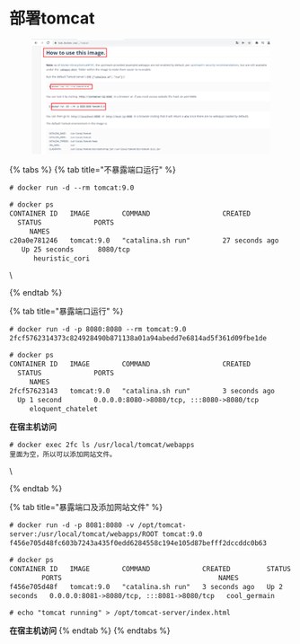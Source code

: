 # 部署tomcat

<figure><img src="../../.gitbook/assets/image (10).png" alt=""><figcaption></figcaption></figure>

{% tabs %}
{% tab title="不暴露端口运行" %}
```
# docker run -d --rm tomcat:9.0
```

```
# docker ps
CONTAINER ID   IMAGE        COMMAND                  CREATED             STATUS             PORTS                                                  NAMES
c20a0e781246   tomcat:9.0   "catalina.sh run"        27 seconds ago      Up 25 seconds      8080/tcp                                               heuristic_cori
```

\

{% endtab %}

{% tab title="暴露端口运行" %}
```
# docker run -d -p 8080:8080 --rm tomcat:9.0
2fcf5762314373c824928490b871138a01a94abedd7e6814ad5f361d09fbe1de
```

```
# docker ps
CONTAINER ID   IMAGE        COMMAND                  CREATED             STATUS             PORTS                                                  NAMES
2fcf57623143   tomcat:9.0   "catalina.sh run"        3 seconds ago       Up 1 second        0.0.0.0:8080->8080/tcp, :::8080->8080/tcp              eloquent_chatelet
```

**在宿主机访问**

```
# docker exec 2fc ls /usr/local/tomcat/webapps
里面为空，所以可以添加网站文件。
```

\

{% endtab %}

{% tab title="暴露端口及添加网站文件" %}
```
# docker run -d -p 8081:8080 -v /opt/tomcat-server:/usr/local/tomcat/webapps/ROOT tomcat:9.0
f456e705d48fc603b7243a435f0edd6284558c194e105d87befff2dccddc0b63
```

```
# docker ps
CONTAINER ID   IMAGE        COMMAND             CREATED         STATUS         PORTS                                       NAMES
f456e705d48f   tomcat:9.0   "catalina.sh run"   3 seconds ago   Up 2 seconds   0.0.0.0:8081->8080/tcp, :::8081->8080/tcp   cool_germain
```

```
# echo "tomcat running" > /opt/tomcat-server/index.html
```

**在宿主机访问**
{% endtab %}
{% endtabs %}

